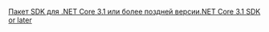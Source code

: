 [<span data-ttu-id="a69fa-101">Пакет SDK для .NET Core 3.1 или более поздней версии</span><span class="sxs-lookup"><span data-stu-id="a69fa-101">.NET Core 3.1 SDK or later</span></span>](https://dotnet.microsoft.com/download/dotnet-core/3.1)
